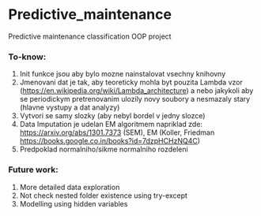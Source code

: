 # Predictive_maintenance
Predictive maintenance classification OOP project


### To-know:
1. Init funkce jsou aby bylo mozne nainstalovat vsechny knihovny
2. Jmenovani dat je tak, aby teoreticky mohla byt pouzita Lambda vzor (https://en.wikipedia.org/wiki/Lambda_architecture) a nebo jakykoli aby se periodickym pretrenovanim ulozily novy soubory a nesmazaly stary (hlavne vystupy a dat analyzy)
3. Vytvori se samy slozky (aby nebyl bordel v jedny slozce)
4. Data Imputation je udelan EM algoritmem napriklad zde: https://arxiv.org/abs/1301.7373 (SEM), EM (Koller, Friedman https://books.google.co.in/books?id=7dzpHCHzNQ4C)
5. Predpoklad normalniho/sikme normalniho rozdeleni


### Future work:
1. More detailed data exploration
2. Not check nested folder existence using try-except
3. Modelling using hidden variables
